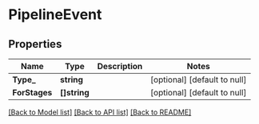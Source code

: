 # PipelineEvent

## Properties
Name | Type | Description | Notes
------------ | ------------- | ------------- | -------------
**Type_** | **string** |  | [optional] [default to null]
**ForStages** | **[]string** |  | [optional] [default to null]

[[Back to Model list]](../README.md#documentation-for-models) [[Back to API list]](../README.md#documentation-for-api-endpoints) [[Back to README]](../README.md)

